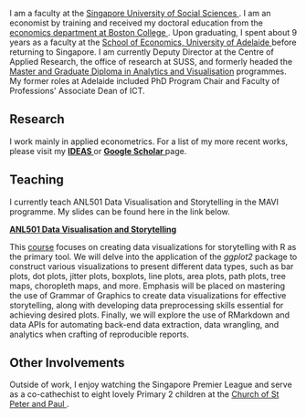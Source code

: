I am a faculty at the <a href="https://www.suss.edu.sg/"> Singapore University of Social Sciences </a>. I am an economist by training and received my doctoral education from the <a href="https://www.bc.edu/bc-web/schools/morrissey/departments/economics.html"> economics department at Boston College </a>. Upon graduating, I spent about 9 years as a faculty at the <a href="https://able.adelaide.edu.au/economics-and-public-policy/"> School of Economics, University of Adelaide </a> before returning to Singapore. I am currently Deputy Director at the Centre of Applied Research, the office of research at SUSS, and formerly headed the <a href="https://www.suss.edu.sg/programmes/detail/mavi">Master and Graduate Diploma in Analytics and Visualisation</a> programmes. My former roles at Adelaide included PhD Program Chair and Faculty of Professions' Associate Dean of ICT.


## Research

I work mainly in applied econometrics. For a list of my more recent works, please visit my <a style="font-weight:bold" href="https://ideas.repec.org/f/psi516.html"> IDEAS </a> or <a style="font-weight:bold" href="https://scholar.google.com.au/citations?user=m7HG2YQAAAAJ&hl=en"> Google Scholar </a> page.


## Teaching

I currently teach ANL501 Data Visualisation and Storytelling in the MAVI programme. My slides can be found here in the link below.

 <a  style="font-weight:bold" href="https://nicholas-sim.github.io/ANL501-Data-Visualisation-and-Storytelling/">ANL501 Data Visualisation and Storytelling</a>

This <a href="https://nicholas-sim.github.io/ANL501-Data-Visualisation-and-Storytelling/">course</a> focuses on creating data visualizations for storytelling with R as the primary tool. We will delve into the application of the _ggplot2_ package to construct various visualizations to present different data types, such as bar plots, dot plots, jitter plots, boxplots, line plots, area plots, path plots, tree maps, choropleth maps, and more. Emphasis will be placed on mastering the use of Grammar of Graphics to create data visualizations for effective storytelling, along with developing data preprocessing skills essential for achieving desired plots. Finally, we will explore the use of RMarkdown and data APIs for automating back-end data extraction, data wrangling, and analytics when crafting of reproducible reports.


## Other Involvements

Outside of work, I enjoy watching the Singapore Premier League and serve as a co-cathechist to eight lovely Primary 2 children at the <a href="https://sppchurch.org.sg/"> Church of St Peter and Paul </a>.
